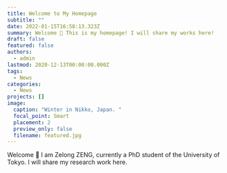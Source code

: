 ```yaml
---
title: Welcome to My Homepage
subtitle: ""
date: 2022-01-15T16:58:13.323Z
summary: Welcome 👋 This is my homepage! I will share my works here!
draft: false
featured: false
authors:
  - admin
lastmod: 2020-12-13T00:00:00.000Z
tags:
  - News
categories:
  - News
projects: []
image:
  caption: "Winter in Nikko, Japan. "
  focal_point: Smart
  placement: 2
  preview_only: false
  filename: featured.jpg
---
```

Welcome 👋 I am Zelong ZENG, currently a PhD student of the University of Tokyo. I will share my research work  here.